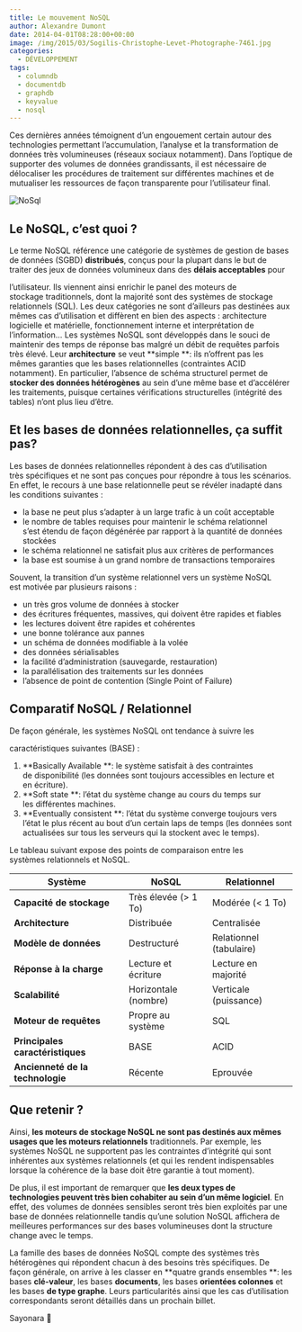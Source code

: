 ```yaml
---
title: Le mouvement NoSQL
author: Alexandre Dumont
date: 2014-04-01T08:28:00+00:00
image: /img/2015/03/Sogilis-Christophe-Levet-Photographe-7461.jpg
categories:
  - DÉVELOPPEMENT
tags:
  - columndb
  - documentdb
  - graphdb
  - keyvalue
  - nosql
---
```


Ces dernières années témoignent d’un engouement certain autour des technologies permettant l’accumulation, l’analyse et la transformation de données très volumineuses (réseaux sociaux notamment). Dans l’optique de supporter des volumes de données grandissants, il est nécessaire de délocaliser les procédures de traitement sur différentes machines et de mutualiser les ressources de façon transparente pour l’utilisateur final.

![](/img/2014/04/tumblr_inline_n3b2avvoZ21sc5im4.png "NoSql")

## Le NoSQL, c’est quoi ?

Le terme NoSQL référence une catégorie de systèmes de gestion de bases de données (SGBD) **distribués**, conçus pour la plupart dans le but de traiter des jeux de données volumineux dans des **délais acceptables** pour

l’utilisateur. Ils viennent ainsi enrichir le panel des moteurs de stockage traditionnels, dont la majorité sont des systèmes de stockage relationnels (SQL). Les deux catégories ne sont d’ailleurs pas destinées aux mêmes cas d’utilisation et diffèrent en bien des aspects : architecture logicielle et matérielle, fonctionnement interne et interprétation de l’information… Les systèmes NoSQL sont développés dans le souci de maintenir des temps de réponse bas malgré un débit de requêtes parfois très élevé. Leur **architecture** se veut **simple **: ils n’offrent pas les mêmes garanties que les bases relationnelles (contraintes ACID notamment). En particulier, l’absence de schéma structurel permet de **stocker des données hétérogènes** au sein d’une même base et d’accélérer les traitements, puisque certaines vérifications structurelles (intégrité des tables) n’ont plus lieu d’être.

## Et les bases de données relationnelles, ça suffit pas?

Les bases de données relationnelles répondent à des cas d’utilisation très spécifiques et ne sont pas conçues pour répondre à tous les scénarios. En effet, le recours à une base relationnelle peut se révéler inadapté dans les conditions suivantes :

- la base ne peut plus s’adapter à un large trafic à un coût acceptable
- le nombre de tables requises pour maintenir le schéma relationnel s’est étendu de façon dégénérée par rapport à la quantité de données stockées
- le schéma relationnel ne satisfait plus aux critères de performances
- la base est soumise à un grand nombre de transactions temporaires

Souvent, la transition d’un système relationnel vers un système NoSQL est motivée par plusieurs raisons :

- un très gros volume de données à stocker
- des écritures fréquentes, massives, qui doivent être rapides et fiables
- les lectures doivent être rapides et cohérentes
- une bonne tolérance aux pannes
- un schéma de données modifiable à la volée
- des données sérialisables
- la facilité d’administration (sauvegarde, restauration)
- la parallélisation des traitements sur les données
- l’absence de point de contention (Single Point of Failure)

## Comparatif NoSQL / Relationnel

De façon générale, les systèmes NoSQL ont tendance à suivre les

caractéristiques suivantes (BASE) :

1. **Basically Available **: le système satisfait à des contraintes de disponibilité (les données sont toujours accessibles en lecture et en écriture).
2. **Soft state **: l’état du système change au cours du temps sur les différentes machines.
3. **Eventually consistent **: l’état du système converge toujours vers l’état le plus récent au bout d’un certain laps de temps (les données sont actualisées sur tous les serveurs qui la stockent avec le temps).

Le tableau suivant expose des points de comparaison entre les systèmes relationnels et NoSQL.

| Système                          | NoSQL                | Relationnel             |
| -------------------------------- | -------------------- | ----------------------- |
| **Capacité de stockage**         | Très élevée (> 1 To) | Modérée (< 1 To)        |
| **Architecture**                 | Distribuée           | Centralisée             |
| **Modèle de données**            | Destructuré          | Relationnel (tabulaire) |
| **Réponse à la charge**          | Lecture et écriture  | Lecture en majorité     |
| **Scalabilité**                  | Horizontale (nombre) | Verticale (puissance)   |
| **Moteur de requêtes**           | Propre au système    | SQL                     |
| **Principales caractéristiques** | BASE                 | ACID                    |
| **Ancienneté de la technologie** | Récente              | Eprouvée                |

## Que retenir ?

Ainsi, **les moteurs de stockage NoSQL ne sont pas destinés aux mêmes usages que les moteurs relationnels** traditionnels. Par exemple, les systèmes NoSQL ne supportent pas les contraintes d’intégrité qui sont inhérentes aux systèmes relationnels (et qui les rendent indispensables lorsque la cohérence de la base doit être garantie à tout moment).

De plus, il est important de remarquer que **les deux types de technologies peuvent très bien cohabiter au sein d’un même logiciel**. En effet, des volumes de données sensibles seront très bien exploités par une base de données relationnelle tandis qu’une solution NoSQL affichera de meilleures performances sur des bases volumineuses dont la structure change avec le temps.

La famille des bases de données NoSQL compte des systèmes très hétérogènes qui répondent chacun à des besoins très spécifiques. De façon générale, on arrive à les classer en **quatre grands ensembles **: les bases **clé-valeur**, les bases **documents**, les bases **orientées colonnes** et les bases **de type graphe**. Leurs particularités ainsi que les cas d’utilisation correspondants seront détaillés dans un prochain billet.

Sayonara 🙂

